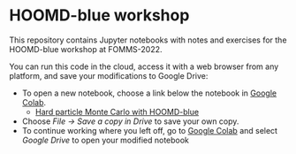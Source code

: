# HOOMD-blue workshop

This repository contains Jupyter notebooks with notes and exercises for the HOOMD-blue workshop at FOMMS-2022.

You can run this code in the cloud, access it with a web browser from any platform, and save your modifications to Google Drive:
* To open a new notebook, choose a link below the notebook in [Google Colab](https://colab.research.google.com/).
  * [Hard particle Monte Carlo with HOOMD-blue](https://colab.research.google.com/glotzerlab/joaander/hoomd-workshop/blob/trunk/00-HPMC.ipynb)
* Choose _File -> Save a copy in Drive_ to save your own copy.
* To continue working where you left off, go to [Google Colab](https://colab.research.google.com/) and select _Google Drive_ to open your modified notebook
